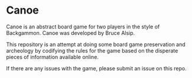 # Canoe
Canoe is an abstract board game for two players in the style of Backgammon.
Canoe was developed by Bruce Alsip.

This repository is an attempt at doing some board game preservation and archeology by codifying the rules for the game based on the disperate pieces of information available online.

If there are any issues with the game, please submit an issue on this repo.